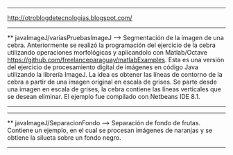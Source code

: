 --------------------------------


http://otroblogdetecnologias.blogspot.com/

***********************************************************************************
** javaImageJ/variasPruebasImageJ --> Segmentación de la imagen de una cebra. Anteriormente se realizó la programación del ejercicio de la cebra utilizando operaciones morfológicas y aplicandolo con Matlab/Octave https://github.com/freelanceparaguay/matlabExamples.
Esta es una versión del ejercicio de procesamiento digital de imágenes en código Java utilizando la librería ImageJ.
La idea es obtener las líneas de contorno de la cebra a partir de una imagen original en escala de grises.
Se parte desde una imagen en escala de grises, la cebra contiene las líneas verticales que se desean eliminar.
El ejemplo fue compilado con Netbeans IDE 8.1. 
***********************************************************************************

***********************************************************************************
** javaImageJ/SeparacionFondo --> Separación de fondo de frutas. Contiene un ejemplo, en el cual se procesan imágenes de naranjas y se obtiene la silueta sobre un fondo negro.

***********************************************************************************
